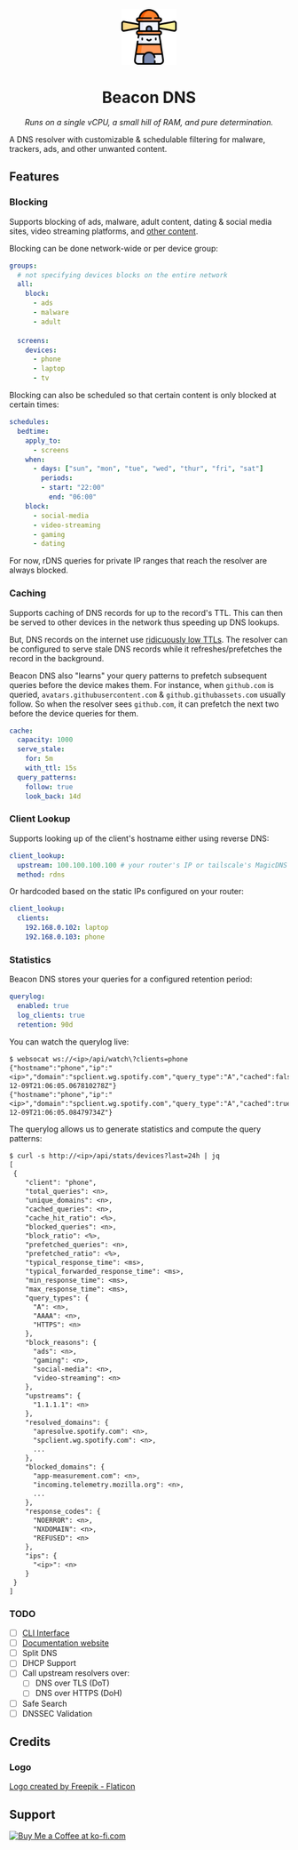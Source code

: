 <div align="center">
    <img src="docs/media/logo.png" width="100" />
    <h1>Beacon DNS</h1>
    <p><i>Runs on a single vCPU, a small hill of RAM, and pure determination.</i></p>
</div>

A DNS resolver with customizable & schedulable filtering for malware, trackers, ads, and other unwanted content.

## Features

### Blocking

Supports blocking of ads, malware, adult content, dating & social media sites, video streaming platforms, and [other content](https://github.com/st3v3nmw/beacon-dns/blob/main/internal/config/sources.go).

Blocking can be done network-wide or per device group:

```yaml
groups:
  # not specifying devices blocks on the entire network
  all:
    block:
      - ads
      - malware
      - adult

  screens:
    devices:
      - phone
      - laptop
      - tv
```

Blocking can also be scheduled so that certain content is only blocked at certain times:

```yaml
schedules:
  bedtime:
    apply_to:
      - screens
    when:
      - days: ["sun", "mon", "tue", "wed", "thur", "fri", "sat"]
        periods:
        - start: "22:00"
          end: "06:00"
    block:
      - social-media
      - video-streaming
      - gaming
      - dating
```

For now, rDNS queries for private IP ranges that reach the resolver are always blocked.

### Caching

Supports caching of DNS records for up to the record's TTL. This can then be served to other devices in the network thus speeding up DNS lookups.

But, DNS records on the internet use [ridicuously low TTLs](https://blog.apnic.net/2019/11/12/stop-using-ridiculously-low-dns-ttls/). The resolver can be configured to serve stale DNS records while it refreshes/prefetches the record in the background.

Beacon DNS also "learns" your query patterns to prefetch subsequent queries before the device makes them. For instance, when `github.com` is queried, `avatars.githubusercontent.com` & `github.githubassets.com` usually follow. So when the resolver sees `github.com`, it can prefetch the next two before the device queries for them.

```yaml
cache:
  capacity: 1000
  serve_stale:
    for: 5m
    with_ttl: 15s
  query_patterns:
    follow: true
    look_back: 14d
```

### Client Lookup

Supports looking up of the client's hostname either using reverse DNS:

```yaml
client_lookup:
  upstream: 100.100.100.100 # your router's IP or tailscale's MagicDNS IP
  method: rdns
```

Or hardcoded based on the static IPs configured on your router:

```yaml
client_lookup:
  clients:
    192.168.0.102: laptop
    192.168.0.103: phone
```

### Statistics

Beacon DNS stores your queries for a configured retention period:

```yaml
querylog:
  enabled: true
  log_clients: true
  retention: 90d
```

You can watch the querylog live:

```console
$ websocat ws://<ip>/api/watch\?clients=phone
{"hostname":"phone","ip":"<ip>","domain":"spclient.wg.spotify.com","query_type":"A","cached":false,"blocked":false,"block_reason":null,"upstream":"1.1.1.1","response_code":"NOERROR","response_time":1,"prefetched":false,"timestamp":"2024-12-09T21:06:05.067810278Z"}
{"hostname":"phone","ip":"<ip>","domain":"spclient.wg.spotify.com","query_type":"A","cached":true,"blocked":false,"block_reason":null,"upstream":null,"response_code":"NOERROR","response_time":0,"prefetched":false,"timestamp":"2024-12-09T21:06:05.08479734Z"}
```

The querylog allows us to generate statistics and compute the query patterns:

```console
$ curl -s http://<ip>/api/stats/devices?last=24h | jq
[
 {
    "client": "phone",
    "total_queries": <n>,
    "unique_domains": <n>,
    "cached_queries": <n>,
    "cache_hit_ratio": <%>,
    "blocked_queries": <n>,
    "block_ratio": <%>,
    "prefetched_queries": <n>,
    "prefetched_ratio": <%>,
    "typical_response_time": <ms>,
    "typical_forwarded_response_time": <ms>,
    "min_response_time": <ms>,
    "max_response_time": <ms>,
    "query_types": {
      "A": <n>,
      "AAAA": <n>,
      "HTTPS": <n>
    },
    "block_reasons": {
      "ads": <n>,
      "gaming": <n>,
      "social-media": <n>,
      "video-streaming": <n>
    },
    "upstreams": {
      "1.1.1.1": <n>
    },
    "resolved_domains": {
      "apresolve.spotify.com": <n>,
      "spclient.wg.spotify.com": <n>,
      ...
    },
    "blocked_domains": {
      "app-measurement.com": <n>,
      "incoming.telemetry.mozilla.org": <n>,
      ...
    },
    "response_codes": {
      "NOERROR": <n>,
      "NXDOMAIN": <n>,
      "REFUSED": <n>
    },
    "ips": {
      "<ip>": <n>
    }
 }
]
```

### TODO

- [ ] [CLI Interface](https://github.com/st3v3nmw/beaconctl)
- [ ] [Documentation website](https://www.beacondns.org/)
- [ ] Split DNS
- [ ] DHCP Support
- [ ] Call upstream resolvers over:
  - [ ] DNS over TLS (DoT)
  - [ ] DNS over HTTPS (DoH)
- [ ] Safe Search
- [ ] DNSSEC Validation

## Credits

### Logo

<a href="https://www.flaticon.com/free-icons/lighthouse" title="lighthouse icons">Logo created by Freepik - Flaticon</a>

## Support

<a href='https://ko-fi.com/M4M44DEN6' target='_blank'><img height='36' style='border:0px;height:36px;' src='https://cdn.ko-fi.com/cdn/kofi3.png?v=2' border='0' alt='Buy Me a Coffee at ko-fi.com' /></a>
